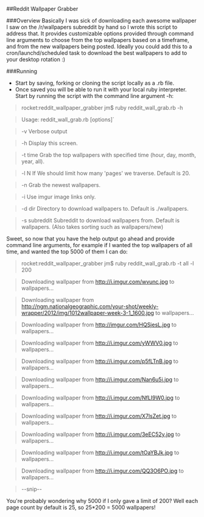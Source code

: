 ##Reddit Wallpaper Grabber

###Overview
Basically I was sick of downloading each awesome wallpaper I saw on the /r/wallpapers subreddit  by hand so I wrote this script to address that. It provides customizable options provided through command line arguments to choose from the top wallpapers based on a timeframe, and from the new wallpapers being posted. Ideally you could add this to a cron/launchd/scheduled task to download the best wallpapers to add to your desktop rotation :)

###Running
* Start by saving, forking or cloning the script locally as a .rb file.
* Once saved you will be able to run it with your local ruby interpreter. Start by running the script with the command line argument -h:

>rocket:reddit_wallpaper_grabber jm$ ruby reddit_wall_grab.rb -h

>Usage: reddit_wall_grab.rb [options]`

>	-v                               Verbose output

>	-h                               Display this screen.

>	-t time                          Grab the top wallpapers with specified time (hour, day, month, year, all).

>	-l N                             If We should limit how many 'pages' we traverse. Default is 20.

>	-n                               Grab the newest wallpapers.

>	-i                               Use imgur image links only.

>	-d dir                           Directory to download wallpapers to. Default is ./wallpapers. 

>	-s subreddit			 Subreddit to download wallpapers from. Default is wallpapers. (Also takes sorting such as wallpapers/new)

Sweet, so now that you have the help output go ahead and provide command line arguments, for example if I wanted the top wallpapers of all time, and wanted the top 5000 of them I can do:
>rocket:reddit_wallpaper_grabber jm$ ruby reddit_wall_grab.rb -t all -l 200

>Downloading wallpaper from http://i.imgur.com/wvunc.jpg to wallpapers...

>Downloading wallpaper from http://ngm.nationalgeographic.com/your-shot/weekly-wrapper/2012/img/1012wallpaper-week-3-1_1600.jpg to wallpapers...

>Downloading wallpaper from http://imgur.com/HQSjesL.jpg to wallpapers...

>Downloading wallpaper from http://i.imgur.com/yWWV0.jpg to wallpapers...

>Downloading wallpaper from http://i.imgur.com/p5fLTnB.jpg to wallpapers...

>Downloading wallpaper from http://i.imgur.com/Nan6u5i.jpg to wallpapers...

>Downloading wallpaper from http://i.imgur.com/NfLI9W0.jpg to wallpapers...

>Downloading wallpaper from http://i.imgur.com/X7lsZet.jpg to wallpapers...

>Downloading wallpaper from http://i.imgur.com/3eEC52y.jpg to wallpapers...

>Downloading wallpaper from http://i.imgur.com/tOaYBJk.jpg to wallpapers...

>Downloading wallpaper from http://i.imgur.com/QQ3O6PO.jpg to wallpapers...

>--snip--

You're probably wondering why 5000 if I only gave a limit of 200? Well each page count by default is 25, so 25*200 = 5000 wallpapers!
